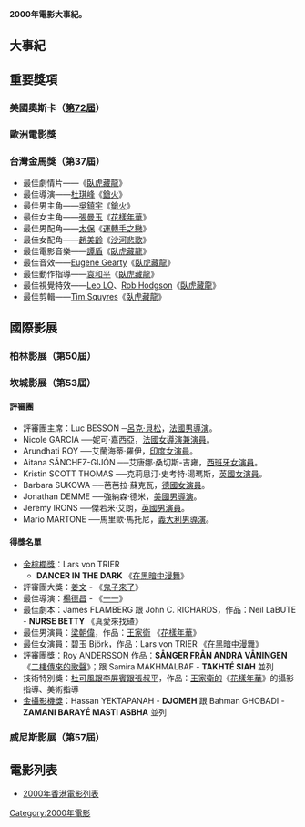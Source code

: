 **2000年電影大事紀。**

## 大事紀

## 重要獎項

### 美國奧斯卡（[第72屆](https://zh.wikipedia.org/wiki/第72屆奧斯卡金像獎 "wikilink")）

### 歐洲電影獎

### 台灣金馬獎（第37屆）

  - 最佳劇情片——《[臥虎藏龍](https://zh.wikipedia.org/wiki/臥虎藏龍 "wikilink")》
  - 最佳導演——[杜琪峰](https://zh.wikipedia.org/wiki/杜琪峰 "wikilink")《[鎗火](https://zh.wikipedia.org/wiki/鎗火 "wikilink")》
  - 最佳男主角——[吳鎮宇](../Page/吳鎮宇.md "wikilink")《[鎗火](https://zh.wikipedia.org/wiki/鎗火 "wikilink")》
  - 最佳女主角——[張曼玉](../Page/張曼玉.md "wikilink")《[花樣年華](../Page/花樣年華.md "wikilink")》
  - 最佳男配角——[太保](../Page/張嘉年.md "wikilink")《[運轉手之戀](https://zh.wikipedia.org/wiki/運轉手之戀 "wikilink")》
  - 最佳女配角——[趙美齡](https://zh.wikipedia.org/wiki/趙美齡 "wikilink")《[沙河悲歌](https://zh.wikipedia.org/wiki/沙河悲歌 "wikilink")》
  - 最佳電影音樂——[譚盾](https://zh.wikipedia.org/wiki/譚盾 "wikilink")《[臥虎藏龍](https://zh.wikipedia.org/wiki/臥虎藏龍 "wikilink")》
  - 最佳音效——[Eugene
    Gearty](https://zh.wikipedia.org/wiki/Eugene_Gearty "wikilink")《[臥虎藏龍](https://zh.wikipedia.org/wiki/臥虎藏龍 "wikilink")》
  - 最佳動作指導——[袁和平](../Page/袁和平.md "wikilink")《[臥虎藏龍](https://zh.wikipedia.org/wiki/臥虎藏龍 "wikilink")》
  - 最佳視覺特效——[Leo
    LO](https://zh.wikipedia.org/wiki/Leo_LO "wikilink")、[Rob
    Hodgson](https://zh.wikipedia.org/wiki/Rob_Hodgson "wikilink")《[臥虎藏龍](https://zh.wikipedia.org/wiki/臥虎藏龍 "wikilink")》
  - 最佳剪輯——[Tim
    Squyres](https://zh.wikipedia.org/wiki/Tim_Squyres "wikilink")《[臥虎藏龍](https://zh.wikipedia.org/wiki/臥虎藏龍 "wikilink")》

## 國際影展

### 柏林影展（第50屆）

### 坎城影展（第53屆）

#### 評審團

  - 評審團主席：Luc BESSON
    ─[呂克·貝松](https://zh.wikipedia.org/wiki/呂克·貝松 "wikilink")，[法國男導演](https://zh.wikipedia.org/wiki/法國 "wikilink")。
  - Nicole GARCIA
    ──妮可·嘉西亞，[法國女導演兼演員](https://zh.wikipedia.org/wiki/法國 "wikilink")。
  - Arundhati ROY ──艾蘭海蒂·羅伊，[印度女演員](../Page/印度.md "wikilink")。
  - Aitana SÁNCHEZ-GIJÓN
    ──艾唐娜·桑切斯-吉雍，[西班牙女演員](../Page/西班牙.md "wikilink")。
  - Kristin SCOTT THOMAS
    ──克莉思汀·史考特·湯瑪斯，[英國女演員](https://zh.wikipedia.org/wiki/英國 "wikilink")。
  - Barbara SUKOWA
    ──芭芭拉·蘇克瓦，[德國女演員](https://zh.wikipedia.org/wiki/德國 "wikilink")。
  - Jonathan DEMME
    ──強納森·德米，[美國男導演](https://zh.wikipedia.org/wiki/美國 "wikilink")。
  - Jeremy IRONS
    ──傑若米·艾朗，[英國男演員](https://zh.wikipedia.org/wiki/英國 "wikilink")。
  - Mario MARTONE
    ──馬里歐·馬托尼，[義大利男導演](https://zh.wikipedia.org/wiki/義大利 "wikilink")。

#### 得獎名單

  - [金棕櫚獎](https://zh.wikipedia.org/wiki/金棕櫚獎 "wikilink")：Lars von TRIER
    - **DANCER IN THE DARK**
    《[在黑暗中漫舞](https://zh.wikipedia.org/wiki/在黑暗中漫舞 "wikilink")》
  - 評審團大獎：[姜文](../Page/姜文.md "wikilink") -
    《[鬼子來了](https://zh.wikipedia.org/wiki/鬼子來了 "wikilink")》
  - 最佳導演：[楊德昌](../Page/楊德昌.md "wikilink") -
    《[一一](../Page/一一.md "wikilink")》
  - 最佳劇本：James FLAMBERG 跟 John C. RICHARDS，作品：Neil LaBUTE - **NURSE
    BETTY** 《真愛來找碴》
  - 最佳男演員：[梁朝偉](../Page/梁朝偉.md "wikilink")，作品：[王家衛](https://zh.wikipedia.org/wiki/王家衛 "wikilink")
    《[花樣年華](../Page/花樣年華.md "wikilink")》
  - 最佳女演員：碧玉 Björk，作品：Lars von TRIER
    《[在黑暗中漫舞](https://zh.wikipedia.org/wiki/在黑暗中漫舞 "wikilink")》
  - 評審團獎：Roy ANDERSSON 作品：**SÅNGER FRÅN ANDRA VÅNINGEN**
    《[二樓傳來的歌聲](https://zh.wikipedia.org/wiki/二樓傳來的歌聲 "wikilink")》；跟
    Samira MAKHMALBAF - **TAKHTÉ SIAH** 並列
  - 技術特別獎：[杜可風跟](../Page/杜可風.md "wikilink")[李屏賓跟](../Page/李屏賓.md "wikilink")[張叔平](../Page/張叔平.md "wikilink")，作品：[王家衛的](https://zh.wikipedia.org/wiki/王家衛 "wikilink")《[花樣年華](../Page/花樣年華.md "wikilink")》的攝影指導、美術指導
  - [金攝影機獎](../Page/金攝影機獎.md "wikilink")：Hassan YEKTAPANAH - **DJOMEH**
    跟 Bahman GHOBADI - **ZAMANI BARAYÉ MASTI ASBHA** 並列

### 威尼斯影展（第57屆）

## 電影列表

  - [2000年香港電影列表](../Page/2000年香港電影列表.md "wikilink")

[Category:2000年電影](https://zh.wikipedia.org/wiki/Category:2000年電影 "wikilink")